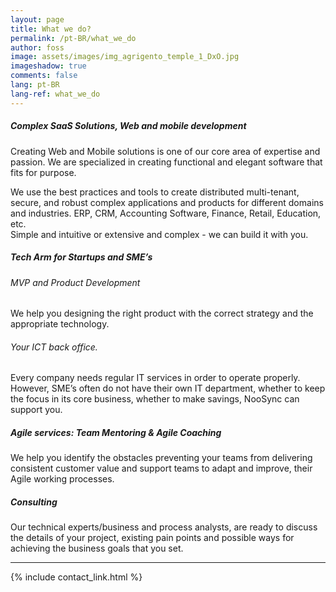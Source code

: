 ```yaml
---
layout: page
title: What we do?
permalink: /pt-BR/what_we_do
author: foss
image: assets/images/img_agrigento_temple_1_DxO.jpg
imageshadow: true
comments: false
lang: pt-BR
lang-ref: what_we_do
---
```

<h5>Complex SaaS Solutions, Web and mobile development</h5>
Creating Web and Mobile solutions is one of our core area of expertise and passion.
We are specialized in creating functional and elegant software that fits for purpose.

We use the best practices and tools to create distributed multi-tenant, secure, and robust complex applications and products for different domains and industries. ERP, CRM, Accounting Software, Finance, Retail, Education, etc.  
Simple and intuitive or extensive and complex - we can build it with you.  

<h5>Tech Arm for Startups and SME’s</h5>

<h6>MVP and Product Development</h6>
We help you designing the right product with the correct strategy and the appropriate technology.

<h6>Your ICT back office.  </h6>
Every company needs regular IT services in order to operate properly. However, SME’s often do not have their own IT department, whether to keep the focus in its core business, whether to make savings, NooSync can support you.  

<h5>Agile services: Team Mentoring & Agile Coaching</h5>
We help you identify the obstacles preventing your teams from delivering consistent customer value and support teams to adapt and improve, their Agile working processes. 

<h5>Consulting</h5>
Our technical experts/business and process analysts, are ready to discuss the details of your project, existing pain points and possible ways for achieving the business goals that you set.

<HR>
{% include contact_link.html %}